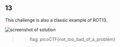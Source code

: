 ## **13**  
This challenge is also a classic example of ROT13.

![screenshot of solution](https://lh3.googleusercontent.com/R5uFhtshsrVTCaSwY0h7R0Se3bLLTNm994KvfJLG5lfDbLkG8uF305Ag2745hq0rrpc=w2400)

>> flag: picoCTF{not_too_bad_of_a_problem}
